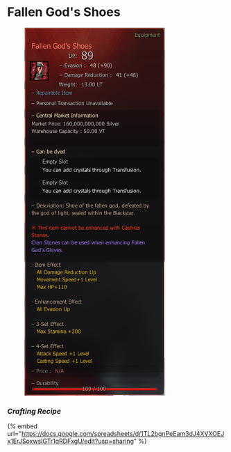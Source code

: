 # Fallen God's Shoes

<figure><img src="../../../.gitbook/assets/shoe.png" alt=""><figcaption></figcaption></figure>

### _Crafting Recipe_

{% embed url="https://docs.google.com/spreadsheets/d/1TL2bgnPeEam3dJ4XVXOEJx1ErJSoxwsIGTr1qRDFxgU/edit?usp=sharing" %}
